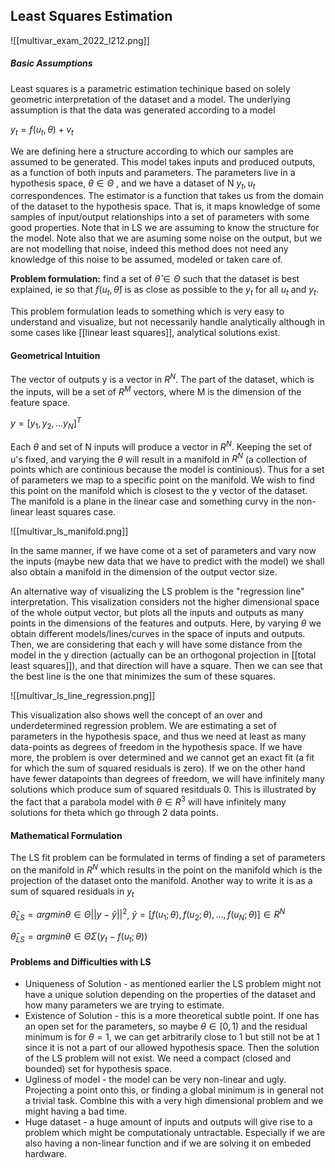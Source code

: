 ## Least Squares Estimation

![[multivar_exam_2022_l212.png]]

##### Basic Assumptions
Least squares is a parametric estimation techinique based on solely geometric interpretation of the dataset and a model. The underlying assumption is that the data was generated according to a model

$y_t = f(u_t, \theta) + v_t$ 

We are defining here a structure according to which our samples are assumed to be generated. This model takes inputs and produced outputs, as a function of both inputs and parameters. The parameters live in a hypothesis space, $\theta \in \Theta$ , and we have a dataset of N $y_t, u_t$ correspondences. The estimator is a function that takes us from the domain of the dataset to the hypothesis space. That is, it maps knowledge of some samples of input/output relationships into a set of parameters with some good properties. Note that in LS we are assuming to know the structure for the model. Note also that we are asuming some noise on the output, but we are not modelling that noise, indeed this method does not need any knowledge of this noise to be assumed, modeled or taken care of.

**Problem formulation:** find a set of $\hat \theta \in \Theta$ such that the dataset is best explained, ie so that $f(u_t, \hat \theta)$ is as close as possible to the $y_t$ for all $u_t$ and $y_t$.

This problem formulation leads to something which is very easy to understand and visualize, but not necessarily handle analytically although in some cases like [[linear least squares]], analytical solutions exist.


#### Geometrical Intuition
The vector of outputs y is a vector in $R^N$. The part of the dataset, which is the inputs, will be a set of $R^M$ vectors, where M is the dimension of the feature space.

$y = [y_1, y_2, ... y_N]^T$   

Each $\theta$ and set of N inputs will produce a vector in $R^N$. Keeping the set of u's fixed, and varying the $\theta$ will result in a manifold in $R^N$ (a collection of points which are continious because the model is continious). Thus for a set of parameters we map to a specific point on the manifold. We wish to find this point on the manifold which is closest to the y vector of the dataset. The manifold is a plane in the linear case and something curvy in the non-linear least squares case. 

![[multivar_ls_manifold.png]]

In the same manner, if we have come ot a set of parameters and vary now the inputs (maybe new data that we have to predict with the model) we shall also obtain a manifold in the dimension of the output vector size.

An alternative way of visualizing the LS problem is the "regression line" interpretation. This visalization considers not the higher dimensional space of the whole output vector, but plots all the inputs and outputs as many points in the dimensions of the features and outputs. Here, by varying $\theta$ we obtain different models/lines/curves in the space of inputs and outputs. Then, we are considering that each y will have some distance from the model in the y direction (actually can be an orthogonal projection in [[total least squares]]), and that direction will have a square. Then we can see that the best line is the one that minimizes the sum of these squares.

![[multivar_ls_line_regression.png]]

This visualization also shows well the concept of an over and underdetermined regression problem. We are estimating a set of parameters in the hypothesis space, and thus we need at least as many data-points as degrees of freedom in the hypothesis space. If we have more, the problem is over determined and we cannot get an exact fit (a fit for which the sum of squared residuals is zero). If we on the other hand have fewer datapoints than degrees of freedom, we will have infinitely many solutions which produce sum of squared resitduals 0. This is illustrated by the fact that a parabola model with $\theta \in R^3$  will have infinitely many solutions for theta which go through 2 data points. 

#### Mathematical Formulation
The LS fit problem can be formulated in terms of finding a set of parameters on the manifold in $R^N$ which results in the point on the manifold which is the projection of the dataset onto the manifold. Another way to write it is as a sum of squared residuals in $y_t$

$\hat \theta_{LS} = argmin \theta \in \Theta || y - \hat y||^2$, $\hat y = [f(u_1; \theta), f(u_2; \theta), ... , f(u_N; \theta)] \in R^N$ 

$\hat \theta_{LS} = argmin \theta \in \Theta \Sigma (y_t - f(u_t;\theta))$


#### Problems and Difficulties with LS
- Uniqueness of Solution - as mentioned earlier the LS problem might not have a unique solution depending on the properties of the dataset and how many parameters we are trying to estimate.
- Existence of Solution - this is a more theoretical subtle point. If one has an open set for the parameters, so maybe $\theta \in [0, 1)$ and the residual minimum is for $\theta = 1$, we can get arbitrarily close to 1 but still not be at 1 since it is not a part of our allowed hypothesis space. Then the solution of the LS problem will not exist. We need a compact (closed and bounded) set for hypothesis space.
- Ugliness of model - the model can be very non-linear and ugly. Projecting a point onto this, or finding a global minimum is in general not a trivial task. Combine this with a very high dimensional problem and we might having a bad time.
- Huge dataset - a huge amount of inputs and outputs will give rise to a problem which might be computationaly untractable. Especially if we are also having a non-linear function and if we are solving it on embeded hardware. 

